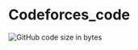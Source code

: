# Codeforces_code

<img alt="GitHub code size in bytes" src="https://img.shields.io/github/languages/code-size/Rishi-Mohan/Codeforces_code?style=plastic">
